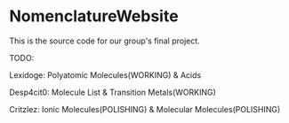 # NomenclatureWebsite
This is the source code for our group's final project. 


TODO:

Lexidoge: Polyatomic Molecules(WORKING) & Acids

Desp4cit0: Molecule List & Transition Metals(WORKING)

Critzlez: Ionic Molecules(POLISHING) & Molecular Molecules(POLISHING)
